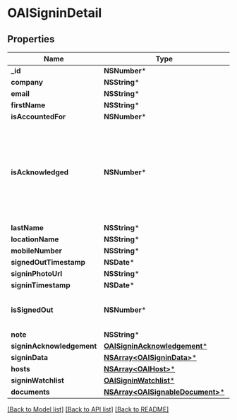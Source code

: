 # OAISigninDetail

## Properties
Name | Type | Description | Notes
------------ | ------------- | ------------- | -------------
**_id** | **NSNumber*** |  | 
**company** | **NSString*** |  | [optional] 
**email** | **NSString*** |  | [optional] 
**firstName** | **NSString*** |  | [optional] 
**isAccountedFor** | **NSNumber*** |  | [optional] 
**isAcknowledged** | **NSNumber*** | Whether this Signin has been acknowledged yet. Can also be used as a one-way method of setting the Signin as acknowledged. | [optional] 
**lastName** | **NSString*** |  | [optional] 
**locationName** | **NSString*** |  | [optional] 
**mobileNumber** | **NSString*** |  | [optional] 
**signedOutTimestamp** | **NSDate*** |  | [optional] 
**signinPhotoUrl** | **NSString*** |  | [optional] 
**signinTimestamp** | **NSDate*** |  | [optional] 
**isSignedOut** | **NSNumber*** | A one-way method of Signing out a Signin | [optional] 
**note** | **NSString*** |  | [optional] 
**signinAcknowledgement** | [**OAISigninAcknowledgement***](OAISigninAcknowledgement.md) |  | [optional] 
**signinData** | [**NSArray&lt;OAISigninData&gt;***](OAISigninData.md) |  | [optional] 
**hosts** | [**NSArray&lt;OAIHost&gt;***](OAIHost.md) |  | [optional] 
**signinWatchlist** | [**OAISigninWatchlist***](OAISigninWatchlist.md) |  | [optional] 
**documents** | [**NSArray&lt;OAISignableDocument&gt;***](OAISignableDocument.md) |  | [optional] 

[[Back to Model list]](../README.md#documentation-for-models) [[Back to API list]](../README.md#documentation-for-api-endpoints) [[Back to README]](../README.md)


